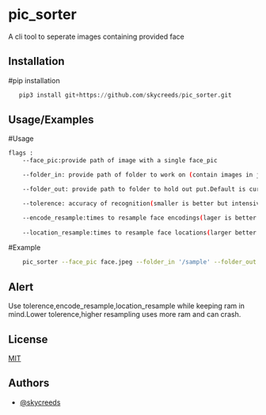 
# pic_sorter

A cli tool to seperate images containing provided face 




## Installation

#pip installation

```python
   pip3 install git+https://github.com/skycreeds/pic_sorter.git
```

## Usage/Examples

#Usage
```bash
flags :
    --face_pic:provide path of image with a single face_pic

    --folder_in: provide path of folder to work on (contain images in jpg or png) default is current directory

    --folder_out: provide path to folder to hold out put.Default is current directory

    --tolerence: accuracy of recognition(smaller is better but intensive) range(0,1) 0.5 is best 

    --encode_resample:times to resample face encodings(lager is better but intensive) integer 
    
    --location_resample:times to resample face locations(larger better but intensive) integer
```

#Example
```bash
    pic_sorter --face_pic face.jpeg --folder_in '/sample' --folder_out 'out/' --tolerence 0.3 --encode_resample 2 --location_resample 2

```




## Alert


Use tolerence,encode_resample,location_resample while keeping ram in mind.Lower tolerence,higher resampling uses more ram and can crash.

## License

[MIT](https://choosealicense.com/licenses/mit/)


## Authors

- [@skycreeds](https://www.github.com/skycreeds)

